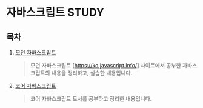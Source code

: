 # 자바스크립트 STUDY

## 목차

1. <a href="ModernJavaScript">모던 자바스크립트</a>

   > 모던 자바스크립트 [https://ko.javascript.info/] 사이트에서 공부한 자바스크립트의 내용을 정리하고, 실습한 내용입니다.

2. <a href="CoreJavaScipt">코어 자바스크립트 </a>

   > 코어 자바스크립트 도서를 공부하고 정리한 내용입니다.
